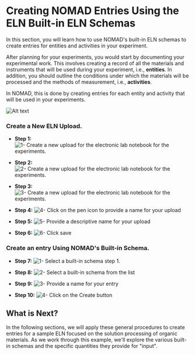 # Creating NOMAD Entries Using the ELN Built-in ELN Schemas
In this section, you will learn how to use NOMAD's built-in ELN schemas to create entries for entities and activities in your experiment.

After planning for your experiments, you would start by documenting your experimental work. This involves creating a record of all the materials and instruments that will be used during your experiment, i.e., **entities**. In addition, you should outline the conditions under which the materials will be processed and the methods of measurement, i.e., **activities**.

In NOMAD, this is done by creating entries for each entity and activity that will be used in your experiments.

![Alt text](../images/overview/3.png)



### Create a New ELN Upload.

- **Step 1:**
![1- Create a new upload for the electronic lab notebook for the experiments.](../images/ELN_builtin_schema/1.png)

- **Step 2:**
![2- Create a new upload for the electronic lab notebook for the experiments.](../images/ELN_builtin_schema/2.png)
    
- **Step 3:**
![3- Create a new upload for the electronic lab notebook for the experiments.](../images/ELN_builtin_schema/3.png)

- **Step 4:**
![4- Click on the pen icon to provide a name for your upload](../images/ELN_builtin_schema/4.png)

- **Step 5:**
![5- Provide a descriptive name for your upload](../images/ELN_builtin_schema/5.png)

- **Step 6:**
![6- Click save](../images/ELN_builtin_schema/6.png)

### Create an **entry** Using NOMAD's Built-in Schema.

- **Step 7:**
![1- Select a built-in schema step 1.](../images/ELN_builtin_schema/7.png)

- **Step 8:**
![2- Select a built-in schema from the list](../images/ELN_builtin_schema/8.png)

- **Step 9:**
![3- Provide a name for your entry](../images/ELN_builtin_schema/9.png)

- **Step 10:**
![4- Click on the Create button](../images/ELN_builtin_schema/10.png)


## What is Next?
In the following sections, we will apply these general procedures to create entries for a sample ELN focused on the solution processing of organic materials. As we work through this example, we'll explore the various built-in schemas and the specific quantities they provide for "input".